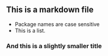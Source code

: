 ## This is a markdown file
* Package names are case sensitive
* This is a list.
### And this is a slightly smaller title
